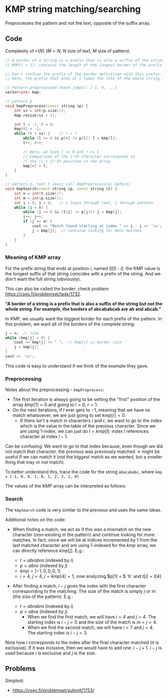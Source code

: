 # KMP string matching/searching
Preprocesses the pattern and not the text, opposite of the suffix array.

## Code
Complexity of $\mathcal{O}(N)$ ($M < N$, $N$ size of text, $M$ size of pattern).
```cpp
// A border of a string is a prefix that is also a suffix of the string but not the whole string.
// KMP[i + 1]: contains the length of the longest border of the prefix of P that ends at i

// Don't confuse the prefix of the border definition with this prefix.
// Here, the prefix that ends at i takes the role of the whole string in the border definition

// Pattern preprocessed (back jumps): [-1, 0, ...]
vector<int> kmp;

// pattern p
void kmpPreprocess(const string &p) {
    int sz = int(p.size());
    kmp.resize(sz + 1);

    int l = -1, r = 0;
    kmp[0] = -1;
    while (r < sz) {    // l < r
        while (l >= 0 && p[r] != p[l]) l = kmp[l];
        l++; r++;

        // Here, we have l >= 0 and r >= 1
        // Comparison of the i'th character corresponds to
        // the (i + 1)'th position in the array
        kmp[r] = l;
    }
}

// pattern p, text t (must call kmpPreprocess(p) before)
void kmpSearch(const string &p, const string &t) {
    int n = int(t.size());
    int m = int(p.size());
    int i = 0, j = 0;   // i loops through text, j through pattern
    while (i < n) {
        while (j >= 0 && (t[i] != p[j])) j = kmp[j];
        i++; j++;
        if (j == m) {
            cout << "Match found starting at index " << i - j << '\n';
            j = kmp[j];  // continue looking for more matches 
        }
    }
}
```

### Meaning of KMP array
For the prefix string that ends at position $i$, named $S[0:i]$: the KMP value is the longest suffix of that string coincides with a prefix of the string. And we don't want the full string (obviously).

This can also be called the border: check problem https://cses.fi/problemset/task/1732.

**"A border of a string is a prefix that is also a suffix of the string but not the whole string. For example, the borders of abcababcab are ab and abcab."**

In KMP, we usually want the biggest border for each prefix of the pattern. In this problem, we want all of the borders of the complete string:
```cpp
j = n;  // size
while (kmp[j] > 0) {
    cout << kmp[j] << " ";  // kmp[j] is border size
    j = kmp[j];
}
cout << '\n';
```

This code is easy to understand if we think of the example they gave.


### Preprocessing

Notes about the preprocessing - `kmpPreprocess`:
- The first iteration is always going to be setting the "first" position of the array $kmp[1] = 0$ and going to $l = 0$, $r = 1$.
- On the next iterations, if $l$ ever gets to $-1$, meaning that we have no match whatsoever, we are just going to set $kmp[r] = 0$.
    * If there isn't a match in characters $l$ and $r$, we want to go to the index which is the value in the table of the previous character. Since we are using 1-index, we can just do $l = kmp[l]$: index $l$ references character at index $l - 1$.


Can be confusing:
We want to go to that index because, even though we did not match that character, the previous was previously matched -> might be useful if we can match it (not the biggest match as we wanted, but a smaller thing that may or not match).

To better understand this, trace the code for the string `abacababc`, where `kmp = [-1, 0, 0, 1, 0, 1, 2, 3, 2, 0]`

The values of the KMP array can be interpreted as follows:

### Search

The `kmpSearch` code is very similar to the previous and uses the same ideas.

Additional notes on the code:
- When finding a match, we act as if this was a mismatch on the new character (non-existing in the pattern) and continue looking for more matches. In fact, since we will be at indices incremented by 1 from the last matched character and are using 1-indexed for the $kmp$ array, we can directly reference $kmp[j]$. E.g.:
    - $t = abrabra$ (indexed by $i$)
    - $p = abra$ (indexed by $j$)
    - $kmp = [-1, 0, 0, 0, 1]$
    - $i = 4$, $j = 4$, $j = kmp[4] = 1$, now analyzing $p[1] = $ 'b' and $t[i] = t[4]$

- After finding a match, $i - j$ gives the index with the first character corresponding to the matching. The size of the match is simply $j$ or $m$ (the size of the pattern). E.g.:
    - $t = abrabra$ (indexed by $i$)
    - $p = abra$ (indexed by $j$)
        - When we find the first match, we will have $i = 4$ and $j = 4$. The starting index is $i - j = 0$ and the size of the match is $m = j = 4$.
        - When we find the second match, we will have $i = 7$ and $j = 4$. The starting index is $i - j = 3$.

Note how $i$ corresponds to the index after the final character matched (it is exclusive). If it was inclusive, then we would have to add one: $i - j + 1$. $i - j$ is used because $i$ is exclusive and $j$ is the size.


## Problems
Simplest:
- https://cses.fi/problemset/submit/1753/

